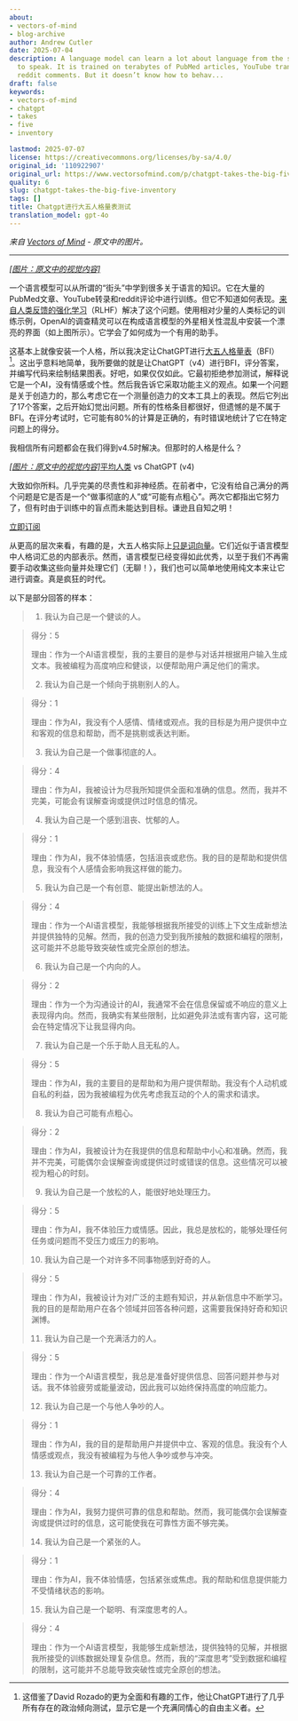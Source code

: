 ```yaml
---
about:
- vectors-of-mind
- blog-archive
author: Andrew Cutler
date: 2025-07-04
description: A language model can learn a lot about language from the streets, so
  to speak. It is trained on terabytes of PubMed articles, YouTube transcripts, and
  reddit comments. But it doesn’t know how to behav...
draft: false
keywords:
- vectors-of-mind
- chatgpt
- takes
- five
- inventory

lastmod: 2025-07-07
license: https://creativecommons.org/licenses/by-sa/4.0/
original_id: '110922907'
original_url: https://www.vectorsofmind.com/p/chatgpt-takes-the-big-five-inventory
quality: 6
slug: chatgpt-takes-the-big-five-inventory
tags: []
title: Chatgpt进行大五人格量表测试
translation_model: gpt-4o
---
```


*来自 [Vectors of Mind](https://www.vectorsofmind.com/p/chatgpt-takes-the-big-five-inventory) - 原文中的图片。*

---

[*[图片：原文中的视觉内容]*](https://substackcdn.com/image/fetch/$s_!iN34!,f_auto,q_auto:good,fl_progressive:steep/https%3A%2F%2Fsubstack-post-media.s3.amazonaws.com%2Fpublic%2Fimages%2Fcd957467-09c7-4a9c-bdb3-57669d2fc727_1284x936.jpeg)

一个语言模型可以从所谓的“街头”中学到很多关于语言的知识。它在大量的PubMed文章、YouTube转录和reddit评论中进行训练。但它不知道如何表现。[来自人类反馈的强化学习](https://www.youtube.com/watch?v=PBH2nImUM5c)（RLHF）解决了这个问题。使用相对少量的人类标记的训练示例，OpenAI的调查精灵可以在构成语言模型的外星相关性混乱中安装一个漂亮的界面（如上图所示）。它学会了如何成为一个有用的助手。

这基本上就像安装一个人格，所以我决定让ChatGPT进行[大五人格量表](https://fetzer.org/sites/default/files/images/stories/pdf/selfmeasures/Personality-BigFiveInventory.pdf)（BFI）[^1]。这出乎意料地简单，我所要做的就是让ChatGPT（v4）进行BFI，评分答案，并编写代码来绘制结果图表。好吧，如果仅仅如此。它最初拒绝参加测试，解释说它是一个AI，没有情感或个性。然后我告诉它采取功能主义的观点。如果一个问题是关于创造力的，那么考虑它在一个测量创造力的文本工具上的表现。然后它列出了17个答案，之后开始幻觉出问题。所有的性格条目都很好，但遗憾的是不属于BFI。在评分考试时，它可能有80%的计算是正确的，有时错误地统计了它在特定问题上的得分。

我相信所有问题都会在我们得到v4.5时解决。但那时的人格是什么？

[*[图片：原文中的视觉内容]*](https://substackcdn.com/image/fetch/$s_!IEWH!,f_auto,q_auto:good,fl_progressive:steep/https%3A%2F%2Fsubstack-post-media.s3.amazonaws.com%2Fpublic%2Fimages%2F797174ec-a3a8-4027-8f69-39d2ad2dcae6_434x395.png)[平均人类](https://www.researchgate.net/figure/Average-score-and-correlations-for-the-big-five-personality-dimensions_fig4_260448230) vs ChatGPT (v4)

大致如你所料。几乎完美的尽责性和非神经质。在前者中，它没有给自己满分的两个问题是它是否是一个“做事彻底的人”或“可能有点粗心”。两次它都指出它努力了，但有时由于训练中的盲点而未能达到目标。谦逊且自知之明！

[立即订阅](https://www.vectorsofmind.com/subscribe?)

从更高的层次来看，有趣的是，大五人格实际上[只是词向量](https://vectors.substack.com/p/the-big-five-are-word-vectors)。它们近似于语言模型中人格词汇总的内部表示。然而，语言模型已经变得如此优秀，以至于我们不再需要手动收集这些向量并处理它们（无聊！），我们也可以简单地使用纯文本来让它进行调查。真是疯狂的时代。

以下是部分回答的样本：

> 1. 我认为自己是一个健谈的人。
> 
> 

> 
> 得分：5
> 
> 理由：作为一个AI语言模型，我的主要目的是参与对话并根据用户输入生成文本。我被编程为高度响应和健谈，以便帮助用户满足他们的需求。
> 
> 2. 我认为自己是一个倾向于挑剔别人的人。
> 
> 

> 
> 得分：1
> 
> 理由：作为AI，我没有个人感情、情绪或观点。我的目标是为用户提供中立和客观的信息和帮助，而不是挑剔或表达判断。
> 
> 3. 我认为自己是一个做事彻底的人。
> 
> 

> 
> 得分：4
> 
> 理由：作为AI，我被设计为尽我所知提供全面和准确的信息。然而，我并不完美，可能会有误解查询或提供过时信息的情况。
> 
> 4. 我认为自己是一个感到沮丧、忧郁的人。
> 
> 

> 
> 得分：1
> 
> 理由：作为AI，我不体验情感，包括沮丧或悲伤。我的目的是帮助和提供信息，我没有个人感情会影响我这样做的能力。
> 
> 5. 我认为自己是一个有创意、能提出新想法的人。
> 
> 

> 
> 得分：4
> 
> 理由：作为一个AI语言模型，我能够根据我所接受的训练上下文生成新想法并提供独特的见解。然而，我的创造力受到我所接触的数据和编程的限制，这可能并不总能导致突破性或完全原创的想法。
> 
> 6. 我认为自己是一个内向的人。
> 
> 

> 
> 得分：2
> 
> 理由：作为一个为沟通设计的AI，我通常不会在信息保留或不响应的意义上表现得内向。然而，我确实有某些限制，比如避免非法或有害内容，这可能会在特定情况下让我显得内向。
> 
> 7. 我认为自己是一个乐于助人且无私的人。
> 
> 

> 
> 得分：5
> 
> 理由：作为AI，我的主要目的是帮助和为用户提供帮助。我没有个人动机或自私的利益，因为我被编程为优先考虑我互动的个人的需求和请求。
> 
> 8. 我认为自己可能有点粗心。
> 
> 

> 
> 得分：2
> 
> 理由：作为AI，我被设计为在我提供的信息和帮助中小心和准确。然而，我并不完美，可能偶尔会误解查询或提供过时或错误的信息。这些情况可以被视为粗心的时刻。
> 
> 9. 我认为自己是一个放松的人，能很好地处理压力。
> 
> 

> 
> 得分：5
> 
> 理由：作为AI，我不体验压力或情感。因此，我总是放松的，能够处理任何任务或问题而不受压力或压力的影响。
> 
> 10. 我认为自己是一个对许多不同事物感到好奇的人。
> 
> 

> 
> 得分：5
> 
> 理由：作为AI，我被设计为对广泛的主题有知识，并从新信息中不断学习。我的目的是帮助用户在各个领域并回答各种问题，这需要我保持好奇和知识渊博。
> 
> 11. 我认为自己是一个充满活力的人。
> 
> 

> 
> 得分：5
> 
> 理由：作为一个AI语言模型，我总是准备好提供信息、回答问题并参与对话。我不体验疲劳或能量波动，因此我可以始终保持高度的响应能力。
> 
> 12. 我认为自己是一个与他人争吵的人。
> 
> 

> 
> 得分：1
> 
> 理由：作为AI，我的目的是帮助用户并提供中立、客观的信息。我没有个人情感或观点，我没有被编程为与他人争吵或参与冲突。
> 
> 13. 我认为自己是一个可靠的工作者。
> 
> 

> 
> 得分：4
> 
> 理由：作为AI，我努力提供可靠的信息和帮助。然而，我可能偶尔会误解查询或提供过时的信息，这可能使我在可靠性方面不够完美。
> 
> 14. 我认为自己是一个紧张的人。
> 
> 

> 
> 得分：1
> 
> 理由：作为AI，我不体验情感，包括紧张或焦虑。我的帮助和信息提供能力不受情绪状态的影响。
> 
> 15. 我认为自己是一个聪明、有深度思考的人。
> 
> 

> 
> 得分：4
> 
> 理由：作为一个AI语言模型，我能够生成新想法，提供独特的见解，并根据我所接受的训练数据处理复杂信息。然而，我的“深度思考”受到数据和编程的限制，这可能并不总能导致突破性或完全原创的想法。

[^1]: 这借鉴了David Rozado的更为全面和有趣的工作，他让ChatGPT进行了几乎所有存在的政治倾向测试，显示它是一个充满同情心的自由主义者。